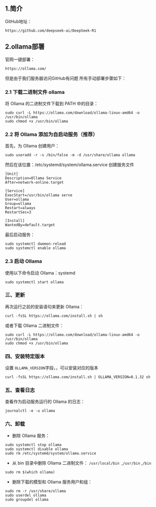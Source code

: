 ## 1.简介

GitHub地址：

```
https://github.com/deepseek-ai/DeepSeek-R1
```

## 2.ollama部署

官网一键部署：

```
https://ollama.com/
```

但是由于我们服务器访问GitHub有问题 所有手动部署步骤如下：

### 2.1 下载二进制文件 ollama

将 Ollama 的二进制文件下载到 PATH 中的目录：

```
sudo curl -L https://ollama.com/download/ollama-linux-amd64 -o /usr/bin/ollama
sudo chmod +x /usr/bin/ollama
```

### 2.2 将 Ollama 添加为自启动服务（推荐）

首先，为 Ollama 创建用户：

```
sudo useradd -r -s /bin/false -m -d /usr/share/ollama ollama
```

然后在该位置：/etc/systemd/system/ollama.service 创建服务文件

```shell
[Unit]
Description=Ollama Service
After=network-online.target

[Service]
ExecStart=/usr/bin/ollama serve
User=ollama
Group=ollama
Restart=always
RestartSec=3

[Install]
WantedBy=default.target
```

最后启动服务：

```
sudo systemctl daemon-reload
sudo systemctl enable ollama
```

### 2.3 启动 Ollama

使用以下命令启动 Ollama：systemd

```
sudo systemctl start ollama
```

### 三、更新

再次运行之前的安装语句来更新 Ollama：

```
curl -fsSL https://ollama.com/install.sh | sh
```



或者下载 Ollama 二进制文件：

```
sudo curl -L https://ollama.com/download/ollama-linux-amd64 -o /usr/bin/ollama
sudo chmod +x /usr/bin/ollama
```

### 四、安装特定版本

设置 `OLLAMA_VERSION`字段，，可以安装对应的版本

```
curl -fsSL https://ollama.com/install.sh | OLLAMA_VERSION=0.1.32 sh
```



### 五、查看日志



查看作为启动服务运行的 Ollama 的日志：

```
journalctl -e -u ollama
```



### 六、卸载



- 删除 Ollama 服务：

```
sudo systemctl stop ollama
sudo systemctl disable ollama
sudo rm /etc/systemd/system/ollama.service
```



- 从 bin 目录中删除 Ollama 二进制文件： `/usr/local/bin `,`/usr/bin` ,`/bin`

```
sudo rm $(which ollama)
```



- 删除下载的模型和 Ollama 服务用户和组：

```
sudo rm -r /usr/share/ollama
sudo userdel ollama
sudo groupdel ollama
```